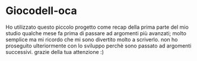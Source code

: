 # Giocodell-oca
Ho utilizzato questo piccolo progetto come recap della prima parte del mio studio qualche mese fa
prima di passare ad argomenti più avanzati;
molto semplice ma mi ricordo che mi sono divertito molto a scriverlo.
non ho proseguito ulteriormente con lo sviluppo perchè sono passato ad argomenti successivi.
grazie della tua attenzione :)
